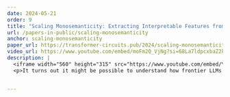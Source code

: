 ```yaml
---
date: 2024-05-21
order: 9
title: "Scaling Monosemanticity: Extracting Interpretable Features from Claude 3 Sonnet"
url: /papers-in-public/scaling-monosemanticity
anchor: scaling-monosemanticity
paper_url: https://transformer-circuits.pub/2024/scaling-monosemanticity/index.html
video_url: https://www.youtube.com/embed/moFm2Q_VjNg?si=68La7ldpcxbaZ2kT
description: |
  <iframe width="560" height="315" src="https://www.youtube.com/embed/Yf8NGVCg0TU?si=N0_0pOyb9QWLNC5m" title="YouTube video player" frameborder="0" allow="accelerometer; autoplay; clipboard-write; encrypted-media; gyroscope; picture-in-picture; web-share" referrerpolicy="strict-origin-when-cross-origin" allowfullscreen></iframe>
  <p>It turns out it might be possible to understand how frontier LLMs work by inspecting middle model layers.</p>


---
```

